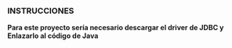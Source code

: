 
### INSTRUCCIONES 

**Para este proyecto sería necesario descargar el driver de JDBC y Enlazarlo al código de Java**
